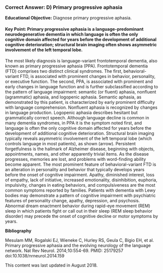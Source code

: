 
### Correct Answer: D) Primary progressive aphasia 

**Educational Objective:** Diagnose primary progressive aphasia.

#### **Key Point:** Primary progressive aphasia is a language-predominant neurodegenerative dementia in which language is often the only cognitive domain affected for years before the development of additional cognitive deterioration; structural brain imaging often shows asymmetric involvement of the left temporal lobe.

The most likely diagnosis is language-variant frontotemporal dementia, also known as primary progressive aphasia (PPA). Frontotemporal dementia (FTD) comprises two distinct clinical syndromes. The first, behavioral-variant FTD, is associated with prominent changes in behavior, personality, or executive function. The second, PPA, is associated with prominent and early changes in language function and is further subclassified according to the pattern of language impairment: semantic (or fluent) aphasia, nonfluent (agrammatic) aphasia, and logopenic aphasia. Semantic aphasia, as demonstrated by this patient, is characterized by early prominent difficulty with language comprehension. Nonfluent aphasia is recognized by changes in language production. Logopenic aphasia describes hesitant but grammatically correct speech. Although language decline is common in many dementia syndromes, in PPA it is the symptom noted first, and language is often the only cognitive domain affected for years before the development of additional cognitive deterioration. Structural brain imaging typically reveals asymmetric involvement of the left temporal lobe (which controls language in most patients), as shown (arrow).
Persistent forgetfulness is the hallmark of Alzheimer disease, beginning with objects, appointments, names, and other apparently trivial items. As the disease progresses, memories are lost, and problems with word-finding ability become apparent.
The most prominent feature of behavioral-variant FTD is an alteration in personality and behavior that typically develops years before the onset of cognitive impairment. Apathy, diminished interest, loss of empathy, lack of initiative, increased emotionality, disinhibition, euphoria, impulsivity, changes in eating behaviors, and compulsiveness are the most common symptoms reported by families.
Patients with dementia with Lewy bodies may demonstrate a pattern of cognitive impairment with psychiatric features of personality change, apathy, depression, and psychosis. Abnormal dream enactment behavior during rapid-eye movement (REM) sleep in which patients fight or call out in their sleep (REM sleep behavior disorder) may precede the onset of cognitive decline or motor symptoms by years.

**Bibliography**

Mesulam MM, Rogalski EJ, Wieneke C, Hurley RS, Geula C, Bigio EH, et al. Primary progressive aphasia and the evolving neurology of the language network. Nat Rev Neurol. 2014;10:554-69. PMID: 25179257 doi:10.1038/nrneurol.2014.159

This content was last updated in August 2018.